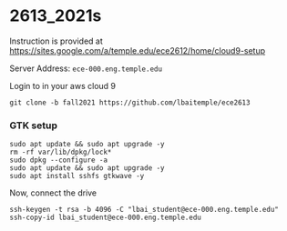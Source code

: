 # 2613_2021s
Instruction is provided at https://sites.google.com/a/temple.edu/ece2612/home/cloud9-setup

Server Address: `ece-000.eng.temple.edu`

Login to in your aws cloud 9
```
git clone -b fall2021 https://github.com/lbaitemple/ece2613
```

### GTK setup
```
sudo apt update && sudo apt upgrade -y
rm -rf var/lib/dpkg/lock*
sudo dpkg --configure -a
sudo apt update && sudo apt upgrade -y
sudo apt install sshfs gtkwave -y

```

Now, connect the drive
```
ssh-keygen -t rsa -b 4096 -C "lbai_student@ece-000.eng.temple.edu"
ssh-copy-id lbai_student@ece-000.eng.temple.edu
```

